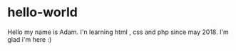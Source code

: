 # hello-world

Hello my name is Adam. I'n learning html , css and php since may 2018.
I'm glad i'm here :)
